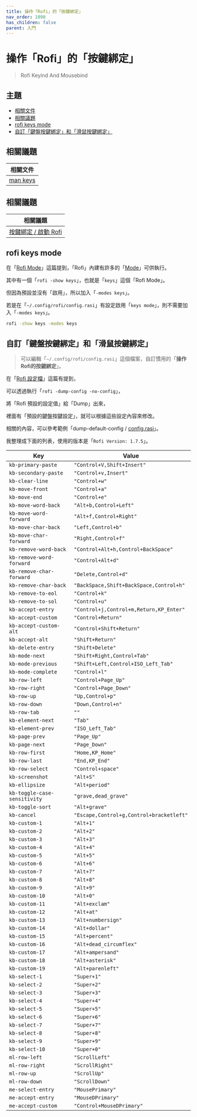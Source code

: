 ```yaml
---
title: 操作「Rofi」的「按鍵綁定」
nav_order: 1090
has_children: false
parent: 入門
---
```



# 操作「Rofi」的「按鍵綁定」

> Rofi Keyind And Mousebind




## 主題

* [相關文件](#相關文件)
* [相關議題](#相關議題)
* [rofi keys mode](#rofi-keys-mode)
* [自訂「鍵盤按鍵綁定」和「滑鼠按鍵綁定」](#自訂鍵盤按鍵綁定和滑鼠按鍵綁定)




## 相關議題

| 相關文件 |
| ------- |
| [man keys](https://github.com/davatorium/rofi/blob/next/doc/rofi-keys.5.markdown) |




## 相關議題

| 相關議題 |
| ------- |
| [按鍵綁定 / 啟動 Rofi](https://samwhelp.github.io/note-about-rofi/read/start/keybind-launching-rofi.html) |




## rofi keys mode

在「[Rofi Mode](https://samwhelp.github.io/note-about-rofi/read/start/rofi-mode.html)」這篇提到，「Rofi」內建有許多的「[Mode](https://github.com/davatorium/rofi/blob/next/doc/rofi.1.markdown#available-modes)」可供執行。

其中有一個「`rofi -show keys`」，也就是「`keys`」這個「Rofi Mode」。

但因為預設並沒有「啟用」，所以加入「`-modes keys`」。

若是在「`~/.config/rofi/config.rasi`」有設定啟用「`keys mode`」，則不需要加入「`-modes keys`」。

``` sh
rofi -show keys -modes keys
```




## 自訂「鍵盤按鍵綁定」和「滑鼠按鍵綁定」

> 可以編輯「`~/.config/rofi/config.rasi`」這個檔案，自訂慣用的「**操作Rofi的按鍵綁定**」。

在「[Rofi 設定檔](https://samwhelp.github.io/note-about-rofi/read/start/config-file.html#dump-config)」這篇有提到，

可以透過執行「`rofi -dump-config -no-config`」，

將「Rofi 預設的設定值」給「Dump」出來，

裡面有「預設的鍵盤按鍵設定」，就可以根據這些設定內容來修改。

相關的內容，可以參考範例「dump-default-config / [config.rasi](https://github.com/samwhelp/note-about-rofi/blob/demo/_demo/quick-start/dump/config/Default/config.rasi#L67-L142)」。


我整理成下面的列表，使用的版本是「`Rofi Version: 1.7.5`」。

| Key | Value |
| --- | ----- |
| `kb-primary-paste` | `"Control+V,Shift+Insert"` |
| `kb-secondary-paste` | `"Control+v,Insert"` |
| `kb-clear-line` | `"Control+w"` |
| `kb-move-front` | `"Control+a"` |
| `kb-move-end` | `"Control+e"` |
| `kb-move-word-back` | `"Alt+b,Control+Left"` |
| `kb-move-word-forward` | `"Alt+f,Control+Right"` |
| `kb-move-char-back` | `"Left,Control+b"` |
| `kb-move-char-forward` | `"Right,Control+f"` |
| `kb-remove-word-back` | `"Control+Alt+h,Control+BackSpace"` |
| `kb-remove-word-forward` | `"Control+Alt+d"` |
| `kb-remove-char-forward` | `"Delete,Control+d"` |
| `kb-remove-char-back` | `"BackSpace,Shift+BackSpace,Control+h"` |
| `kb-remove-to-eol` | `"Control+k"` |
| `kb-remove-to-sol` | `"Control+u"` |
| `kb-accept-entry` | `"Control+j,Control+m,Return,KP_Enter"` |
| `kb-accept-custom` | `"Control+Return"` |
| `kb-accept-custom-alt` | `"Control+Shift+Return"` |
| `kb-accept-alt` | `"Shift+Return"` |
| `kb-delete-entry` | `"Shift+Delete"` |
| `kb-mode-next` | `"Shift+Right,Control+Tab"` |
| `kb-mode-previous` | `"Shift+Left,Control+ISO_Left_Tab"` |
| `kb-mode-complete` | `"Control+l"` |
| `kb-row-left` | `"Control+Page_Up"` |
| `kb-row-right` | `"Control+Page_Down"` |
| `kb-row-up` | `"Up,Control+p"` |
| `kb-row-down` | `"Down,Control+n"` |
| `kb-row-tab` | `""` |
| `kb-element-next` | `"Tab"` |
| `kb-element-prev` | `"ISO_Left_Tab"` |
| `kb-page-prev` | `"Page_Up"` |
| `kb-page-next` | `"Page_Down"` |
| `kb-row-first` | `"Home,KP_Home"` |
| `kb-row-last` | `"End,KP_End"` |
| `kb-row-select` | `"Control+space"` |
| `kb-screenshot` | `"Alt+S"` |
| `kb-ellipsize` | `"Alt+period"` |
| `kb-toggle-case-sensitivity` | `"grave,dead_grave"` |
| `kb-toggle-sort` | `"Alt+grave"` |
| `kb-cancel` | `"Escape,Control+g,Control+bracketleft"` |
| `kb-custom-1` | `"Alt+1"` |
| `kb-custom-2` | `"Alt+2"` |
| `kb-custom-3` | `"Alt+3"` |
| `kb-custom-4` | `"Alt+4"` |
| `kb-custom-5` | `"Alt+5"` |
| `kb-custom-6` | `"Alt+6"` |
| `kb-custom-7` | `"Alt+7"` |
| `kb-custom-8` | `"Alt+8"` |
| `kb-custom-9` | `"Alt+9"` |
| `kb-custom-10` | `"Alt+0"` |
| `kb-custom-11` | `"Alt+exclam"` |
| `kb-custom-12` | `"Alt+at"` |
| `kb-custom-13` | `"Alt+numbersign"` |
| `kb-custom-14` | `"Alt+dollar"` |
| `kb-custom-15` | `"Alt+percent"` |
| `kb-custom-16` | `"Alt+dead_circumflex"` |
| `kb-custom-17` | `"Alt+ampersand"` |
| `kb-custom-18` | `"Alt+asterisk"` |
| `kb-custom-19` | `"Alt+parenleft"` |
| `kb-select-1` | `"Super+1"` |
| `kb-select-2` | `"Super+2"` |
| `kb-select-3` | `"Super+3"` |
| `kb-select-4` | `"Super+4"` |
| `kb-select-5` | `"Super+5"` |
| `kb-select-6` | `"Super+6"` |
| `kb-select-7` | `"Super+7"` |
| `kb-select-8` | `"Super+8"` |
| `kb-select-9` | `"Super+9"` |
| `kb-select-10` | `"Super+0"` |
| `ml-row-left` | `"ScrollLeft"` |
| `ml-row-right` | `"ScrollRight"` |
| `ml-row-up` | `"ScrollUp"` |
| `ml-row-down` | `"ScrollDown"` |
| `me-select-entry` | `"MousePrimary"` |
| `me-accept-entry` | `"MouseDPrimary"` |
| `me-accept-custom` | `"Control+MouseDPrimary"` |
